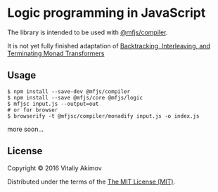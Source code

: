 # Logic programming in JavaScript

The library is intended to be used with
[@mfjs/compiler](https://github.com/awto/mfjs-compiler).

It is not yet fully finished adaptation of
[Backtracking, Interleaving, and Terminating Monad Transformers](http://okmij.org/ftp/papers/LogicT.pdf)

## Usage

```
$ npm install --save-dev @mfjs/compiler
$ npm install --save @mfjs/core @mfjs/logic
$ mfjsc input.js --output=out
# or for browser
$ browserify -t @mfjsc/compiler/monadify input.js -o index.js
```

more soon...

## License

Copyright © 2016 Vitaliy Akimov

Distributed under the terms of the [The MIT License (MIT)](LICENSE). 

